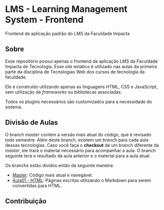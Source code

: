 # LMS - Learning Management System - Frontend

Frontend da aplicação padrão do LMS da Faculdade Impacta

## Sobre

Esse repositório possui apenas o frontend da aplicação LMS da Faculdade Impacta de Tecnologia. Esse site estático é utilizado nas aulas da primeira parte da disciplina de Tecnologias Web dos cursos de tecnologia da faculdade.

Ele é construído utilizando apenas as linguagens HTML, CSS e JavaScript, sem utilização de *frameworks* ou bibliotecas associadas.

Todos os plugins necessários são customizados para a necessidade do sistema.

## Divisão de Aulas

O branch *master* contém a versão mais atual do código, que é revisado todo semestre. Além deste branch, existem um branch para cada aula dessas tecnologias. Caso você faça o **checkout** de um branch diferente da *master*, ele trará o material necessário para acompanhar a aula. O branch seguinte terá o resultado da aula anterior e o material para a aula atual.

Os branchs estão dividos então da seguinte maneira:

 - [Master](https://github.com/tecnologias-web/lms-frontend): Código mais atual e navegável.
 - [Aula01 - HTML](https://github.com/tecnologias-web/lms-frontend/tree/Aula01-HTML): Páginas escritas utilizando o Markdown para serem convertidas para HTML.

## Contribuição
